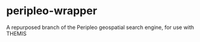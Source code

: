 # peripleo-wrapper
A repurposed branch of the Peripleo geospatial search engine, for use with THEMIS
